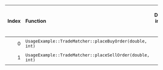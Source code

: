 |   Index | Function                                                  |   Difference in number of lines |   Function size difference in bytes | Disassembly                                                |   Number of lines in `assume` build |   Number of bytes in `assume` build |   Number of lines in `none` build |   Number of bytes in `none` build |
|--------:|:----------------------------------------------------------|--------------------------------:|------------------------------------:|:-----------------------------------------------------------|------------------------------------:|------------------------------------:|----------------------------------:|----------------------------------:|
|       0 | `UsageExample::TradeMatcher::placeBuyOrder(double, int)`  |                              -2 |                                 -16 | [Assumed](0.assume.s), [Ignored](0.none.s), [Diff](0.diff) |                                 288 |                             4205664 |                               304 |                           4205664 |
|       1 | `UsageExample::TradeMatcher::placeSellOrder(double, int)` |                              -2 |                                 -16 | [Assumed](1.assume.s), [Ignored](1.none.s), [Diff](1.diff) |                                 272 |                             4205952 |                               288 |                           4205968 |